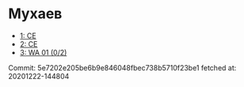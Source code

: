 # Мухаев
- [1: CE](1.md)
- [2: CE](2.md)
- [3: WA 01 (0/2)](3.md)

Commit: 5e7202e205be6b9e846048fbec738b5710f23be1
 fetched at: 20201222-144804
